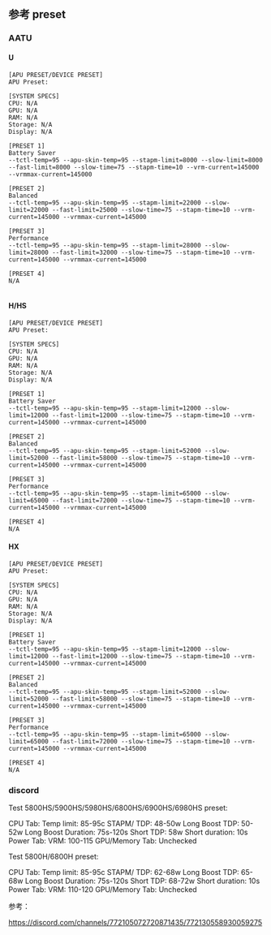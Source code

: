 ## 参考 preset

### AATU

#### U

```
[APU PRESET/DEVICE PRESET]
APU Preset:

[SYSTEM SPECS]
CPU: N/A
GPU: N/A
RAM: N/A
Storage: N/A
Display: N/A

[PRESET 1]
Battery Saver
--tctl-temp=95 --apu-skin-temp=95 --stapm-limit=8000 --slow-limit=8000 --fast-limit=8000 --slow-time=75 --stapm-time=10 --vrm-current=145000 --vrmmax-current=145000

[PRESET 2]
Balanced
--tctl-temp=95 --apu-skin-temp=95 --stapm-limit=22000 --slow-limit=22000 --fast-limit=25000 --slow-time=75 --stapm-time=10 --vrm-current=145000 --vrmmax-current=145000

[PRESET 3]
Performance
--tctl-temp=95 --apu-skin-temp=95 --stapm-limit=28000 --slow-limit=28000 --fast-limit=32000 --slow-time=75 --stapm-time=10 --vrm-current=145000 --vrmmax-current=145000

[PRESET 4]
N/A


```

#### H/HS

```
[APU PRESET/DEVICE PRESET]
APU Preset:

[SYSTEM SPECS]
CPU: N/A
GPU: N/A
RAM: N/A
Storage: N/A
Display: N/A

[PRESET 1]
Battery Saver
--tctl-temp=95 --apu-skin-temp=95 --stapm-limit=12000 --slow-limit=12000 --fast-limit=12000 --slow-time=75 --stapm-time=10 --vrm-current=145000 --vrmmax-current=145000 

[PRESET 2]
Balanced
--tctl-temp=95 --apu-skin-temp=95 --stapm-limit=52000 --slow-limit=52000 --fast-limit=58000 --slow-time=75 --stapm-time=10 --vrm-current=145000 --vrmmax-current=145000 

[PRESET 3]
Performance
--tctl-temp=95 --apu-skin-temp=95 --stapm-limit=65000 --slow-limit=65000 --fast-limit=72000 --slow-time=75 --stapm-time=10 --vrm-current=145000 --vrmmax-current=145000 

[PRESET 4]
N/A

```

#### HX

```
[APU PRESET/DEVICE PRESET]
APU Preset:

[SYSTEM SPECS]
CPU: N/A
GPU: N/A
RAM: N/A
Storage: N/A
Display: N/A

[PRESET 1]
Battery Saver
--tctl-temp=95 --apu-skin-temp=95 --stapm-limit=12000 --slow-limit=12000 --fast-limit=12000 --slow-time=75 --stapm-time=10 --vrm-current=145000 --vrmmax-current=145000 

[PRESET 2]
Balanced
--tctl-temp=95 --apu-skin-temp=95 --stapm-limit=52000 --slow-limit=52000 --fast-limit=58000 --slow-time=75 --stapm-time=10 --vrm-current=145000 --vrmmax-current=145000 

[PRESET 3]
Performance
--tctl-temp=95 --apu-skin-temp=95 --stapm-limit=65000 --slow-limit=65000 --fast-limit=72000 --slow-time=75 --stapm-time=10 --vrm-current=145000 --vrmmax-current=145000 

[PRESET 4]
N/A

```

### discord

Test 5800HS/5900HS/5980HS/6800HS/6900HS/6980HS preset:

CPU Tab:
Temp limit: 85-95c
STAPM/ TDP: 48-50w
Long Boost TDP: 50-52w
Long Boost Duration: 75s-120s
Short TDP: 58w
Short duration: 10s
Power Tab:
VRM: 100-115
GPU/Memory Tab:
Unchecked


Test 5800H/6800H preset:

CPU Tab:
Temp limit: 85-95c
STAPM/ TDP: 62-68w
Long Boost TDP: 65-68w
Long Boost Duration: 75s-120s
Short TDP: 68-72w
Short duration: 10s
Power Tab:
VRM: 110-120
GPU/Memory Tab:
Unchecked


参考：

https://discord.com/channels/772105072720871435/772130558930059275
